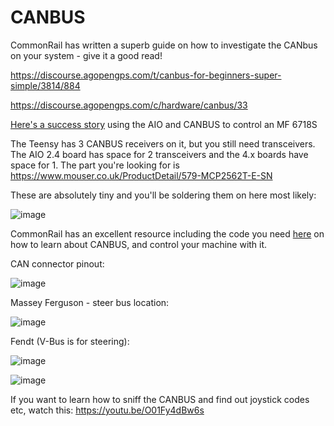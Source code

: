 # CANBUS

CommonRail has written a superb guide on how to investigate the CANbus on your system - give it a good read!

https://discourse.agopengps.com/t/canbus-for-beginners-super-simple/3814/884

https://discourse.agopengps.com/c/hardware/canbus/33

[Here's a success story](https://discourse.agopengps.com/t/steering-a-22-mf-6718s-over-canbus/11955) using the AIO and CANBUS to control an MF 6718S

The Teensy has 3 CANBUS receivers on it, but you still need transceivers. The AIO 2.4 board has space for 2 transceivers and the 4.x boards have space for 1. The part you're looking for is https://www.mouser.co.uk/ProductDetail/579-MCP2562T-E-SN

These are absolutely tiny and you'll be soldering them on here most likely:

![image](https://user-images.githubusercontent.com/9885921/221998161-455dac92-cecc-432e-b754-040b973bc415.png)

CommonRail has an excellent resource including the code you need [here](https://github.com/MechanicTony/AOG_CAN_Teensy4.1) on how to learn about CANBUS, and control your machine with it.

CAN connector pinout:

![image](https://github.com/AgHardware/Boards/assets/9885921/e2718787-7e22-46e1-b001-0434aed6964d)

Massey Ferguson - steer bus location:

![image](https://github.com/AgHardware/Boards/assets/9885921/8c7b5948-49f5-449b-bf25-640176b7a0e3)

Fendt (V-Bus is for steering):

![image](https://github.com/AgHardware/Boards/assets/9885921/49bb0fe0-8843-4b39-b728-4ff104e80889)

![image](https://github.com/AgHardware/Boards/assets/9885921/dca6e5a9-9926-459e-b4e0-718439af0a8c)


If you want to learn how to sniff the CANBUS and find out joystick codes etc, watch this: https://youtu.be/O01Fy4dBw6s